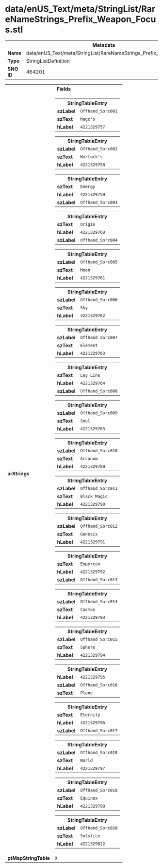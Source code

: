 <h1>data/enUS_Text/meta/StringList/RareNameStrings_Prefix_Weapon_Focus.stl</h1><table><tr><th colspan="100%">Metadata</th></tr><tr><td><b>Name</b></td><td>data/enUS_Text/meta/StringList/RareNameStrings_Prefix_Weapon_Focus.stl</td></tr><tr><td><b>Type</b></td><td>StringListDefinition</td></tr><tr><td><b>SNO ID</b></td><td>464201</td></tr></table>

<table><tr><th colspan="100%">Fields</th></tr><tr><td><b>arStrings</b></td><td><table><tr><th colspan="100%">StringTableEntry</th></tr><tr><td><b>szLabel</b></td><td><code>Offhand_Sorc001</code></td></tr><tr><td><b>szText</b></td><td><code>Mage's</code></td></tr><tr><td><b>hLabel</b></td><td><code>4221329757</code></td></tr></table>


<table><tr><th colspan="100%">StringTableEntry</th></tr><tr><td><b>szLabel</b></td><td><code>Offhand_Sorc002</code></td></tr><tr><td><b>szText</b></td><td><code>Warlock's</code></td></tr><tr><td><b>hLabel</b></td><td><code>4221329758</code></td></tr></table>


<table><tr><th colspan="100%">StringTableEntry</th></tr><tr><td><b>szText</b></td><td><code>Energy</code></td></tr><tr><td><b>hLabel</b></td><td><code>4221329759</code></td></tr><tr><td><b>szLabel</b></td><td><code>Offhand_Sorc003</code></td></tr></table>


<table><tr><th colspan="100%">StringTableEntry</th></tr><tr><td><b>szText</b></td><td><code>Origin</code></td></tr><tr><td><b>hLabel</b></td><td><code>4221329760</code></td></tr><tr><td><b>szLabel</b></td><td><code>Offhand_Sorc004</code></td></tr></table>


<table><tr><th colspan="100%">StringTableEntry</th></tr><tr><td><b>szLabel</b></td><td><code>Offhand_Sorc005</code></td></tr><tr><td><b>szText</b></td><td><code>Moon</code></td></tr><tr><td><b>hLabel</b></td><td><code>4221329761</code></td></tr></table>


<table><tr><th colspan="100%">StringTableEntry</th></tr><tr><td><b>szLabel</b></td><td><code>Offhand_Sorc006</code></td></tr><tr><td><b>szText</b></td><td><code>Sky</code></td></tr><tr><td><b>hLabel</b></td><td><code>4221329762</code></td></tr></table>


<table><tr><th colspan="100%">StringTableEntry</th></tr><tr><td><b>szLabel</b></td><td><code>Offhand_Sorc007</code></td></tr><tr><td><b>szText</b></td><td><code>Element</code></td></tr><tr><td><b>hLabel</b></td><td><code>4221329763</code></td></tr></table>


<table><tr><th colspan="100%">StringTableEntry</th></tr><tr><td><b>szText</b></td><td><code>Ley Line</code></td></tr><tr><td><b>hLabel</b></td><td><code>4221329764</code></td></tr><tr><td><b>szLabel</b></td><td><code>Offhand_Sorc008</code></td></tr></table>


<table><tr><th colspan="100%">StringTableEntry</th></tr><tr><td><b>szLabel</b></td><td><code>Offhand_Sorc009</code></td></tr><tr><td><b>szText</b></td><td><code>Soul</code></td></tr><tr><td><b>hLabel</b></td><td><code>4221329765</code></td></tr></table>


<table><tr><th colspan="100%">StringTableEntry</th></tr><tr><td><b>szLabel</b></td><td><code>Offhand_Sorc010</code></td></tr><tr><td><b>szText</b></td><td><code>Arcanum</code></td></tr><tr><td><b>hLabel</b></td><td><code>4221329789</code></td></tr></table>


<table><tr><th colspan="100%">StringTableEntry</th></tr><tr><td><b>szLabel</b></td><td><code>Offhand_Sorc011</code></td></tr><tr><td><b>szText</b></td><td><code>Black Magic</code></td></tr><tr><td><b>hLabel</b></td><td><code>4221329790</code></td></tr></table>


<table><tr><th colspan="100%">StringTableEntry</th></tr><tr><td><b>szLabel</b></td><td><code>Offhand_Sorc012</code></td></tr><tr><td><b>szText</b></td><td><code>Genesis</code></td></tr><tr><td><b>hLabel</b></td><td><code>4221329791</code></td></tr></table>


<table><tr><th colspan="100%">StringTableEntry</th></tr><tr><td><b>szText</b></td><td><code>Empyrean</code></td></tr><tr><td><b>hLabel</b></td><td><code>4221329792</code></td></tr><tr><td><b>szLabel</b></td><td><code>Offhand_Sorc013</code></td></tr></table>


<table><tr><th colspan="100%">StringTableEntry</th></tr><tr><td><b>szLabel</b></td><td><code>Offhand_Sorc014</code></td></tr><tr><td><b>szText</b></td><td><code>Cosmos</code></td></tr><tr><td><b>hLabel</b></td><td><code>4221329793</code></td></tr></table>


<table><tr><th colspan="100%">StringTableEntry</th></tr><tr><td><b>szLabel</b></td><td><code>Offhand_Sorc015</code></td></tr><tr><td><b>szText</b></td><td><code>Sphere</code></td></tr><tr><td><b>hLabel</b></td><td><code>4221329794</code></td></tr></table>


<table><tr><th colspan="100%">StringTableEntry</th></tr><tr><td><b>hLabel</b></td><td><code>4221329795</code></td></tr><tr><td><b>szLabel</b></td><td><code>Offhand_Sorc016</code></td></tr><tr><td><b>szText</b></td><td><code>Plane</code></td></tr></table>


<table><tr><th colspan="100%">StringTableEntry</th></tr><tr><td><b>szText</b></td><td><code>Eternity</code></td></tr><tr><td><b>hLabel</b></td><td><code>4221329796</code></td></tr><tr><td><b>szLabel</b></td><td><code>Offhand_Sorc017</code></td></tr></table>


<table><tr><th colspan="100%">StringTableEntry</th></tr><tr><td><b>szLabel</b></td><td><code>Offhand_Sorc018</code></td></tr><tr><td><b>szText</b></td><td><code>World</code></td></tr><tr><td><b>hLabel</b></td><td><code>4221329797</code></td></tr></table>


<table><tr><th colspan="100%">StringTableEntry</th></tr><tr><td><b>szLabel</b></td><td><code>Offhand_Sorc019</code></td></tr><tr><td><b>szText</b></td><td><code>Equinox</code></td></tr><tr><td><b>hLabel</b></td><td><code>4221329798</code></td></tr></table>


<table><tr><th colspan="100%">StringTableEntry</th></tr><tr><td><b>szLabel</b></td><td><code>Offhand_Sorc020</code></td></tr><tr><td><b>szText</b></td><td><code>Solstice</code></td></tr><tr><td><b>hLabel</b></td><td><code>4221329822</code></td></tr></table>


</td></tr><tr><td><b>ptMapStringTable</b></td><td><code>0</code></td></tr></table>

